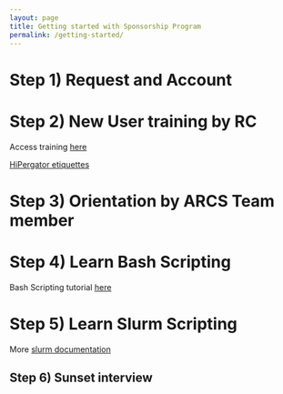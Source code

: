 ```yaml
---
layout: page
title: Getting started with Sponsorship Program
permalink: /getting-started/
---
```


# Step 1) Request and Account 


# Step 2) New User training by RC
Access training [here](https://help.rc.ufl.edu/doc/New_user_training)

[HiPergator etiquettes](https://help.rc.ufl.edu/doc/HPG_Computation)

# Step 3) Orientation by ARCS Team member


# Step 4) Learn Bash Scripting
Bash Scripting tutorial [here]()

# Step 5) Learn Slurm Scripting 

More [slurm documentation](https://slurm.schedmd.com/documentation.html)

## Step 6) Sunset interview



